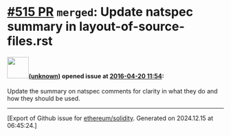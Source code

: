 # [\#515 PR](https://github.com/ethereum/solidity/pull/515) `merged`: Update natspec summary in layout-of-source-files.rst

#### <img src="(unknown)" width="50">[(unknown)]((unknown)) opened issue at [2016-04-20 11:54](https://github.com/ethereum/solidity/pull/515):

Update the summary on natspec comments for clarity in what they do and how they should be used.





-------------------------------------------------------------------------------



[Export of Github issue for [ethereum/solidity](https://github.com/ethereum/solidity). Generated on 2024.12.15 at 06:45:24.]
